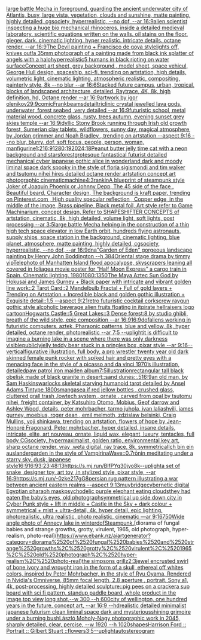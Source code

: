[large battle Mecha in foreground, guarding the ancient underwater city of Atlantis, busy, large vista, vegetation, clouds and sunshine, matte painting, highly detailed, cgsociety, hyperrealistic, --no dof, --ar 16:9](https://www.ebank.nz/aiartgenerator?category=large%2520battle%2520Mecha%2520in%2520foreground%2C%2520guarding%2520the%2520ancient%2520underwater%2520city%2520of%2520Atlantis%2C%2520busy%2C%2520large%2520vista%2C%2520vegetation%2C%2520clouds%2520and%2520sunshine%2C%2520matte%2520painting%2C%2520highly%2520detailed%2C%2520cgsociety%2C%2520hyperrealistic%2C%2520--no%2520dof%2C%2520--ar%252016%3A9)[alien scientist inspecting a huge bio mechanical rhinoceros, inside a detailed medieval laboratory. scientific equations written on the walls. oil stains on the floor. gieger. dark. cinematic lighting. hyper realistic. intricate details. octane render. --ar 16:9](https://www.ebank.nz/aiartgenerator?category=alien%2520scientist%2520inspecting%2520a%2520huge%2520bio%2520mechanical%2520rhinoceros%2C%2520inside%2520a%2520detailed%2520medieval%2520laboratory.%2520scientific%2520equations%2520written%2520on%2520the%2520walls.%2520oil%2520stains%2520on%2520the%2520floor.%2520gieger.%2520dark.%2520cinematic%2520lighting.%2520hyper%2520realistic.%2520intricate%2520details.%2520octane%2520render.%2520--ar%252016%3A9)[The Devil painting + Francisco de goya style](https://www.ebank.nz/aiartgenerator?category=The%2520Devil%2520painting%2520%2B%2520Francisco%2520de%2520goya%2520style)[lights off, knives out!](https://www.ebank.nz/aiartgenerator?category=lights%2520off%2C%2520knives%2520out%21)[a 35mm photograph of a painting made from black ink splatter of angels with a halo](https://www.ebank.nz/aiartgenerator?category=a%252035mm%2520photograph%2520of%2520a%2520painting%2520made%2520from%2520black%2520ink%2520splatter%2520of%2520angels%2520with%2520a%2520halo)[hyperrealistic](https://www.ebank.nz/aiartgenerator?category=hyperrealistic)[5 humans in black rioting on water surface](https://www.ebank.nz/aiartgenerator?category=5%2520humans%2520in%2520black%2520rioting%2520on%2520water%2520surface)[Concept art sheet, grey background , model sheet, space vehicul, George Hull design, spaceship, sci-fi,  trending on artstation, high details, volumetric light, cinematic lighting, atmospheric realistic, compositing, painterly style, 8k --no blur --ar 16:6](https://www.ebank.nz/aiartgenerator?category=Concept%2520art%2520sheet%2C%2520grey%2520background%2520%2C%2520model%2520sheet%2C%2520space%2520vehicul%2C%2520George%2520Hull%2520design%2C%2520spaceship%2C%2520sci-fi%2C%2520%2520trending%2520on%2520artstation%2C%2520high%2520details%2C%2520volumetric%2520light%2C%2520cinematic%2520lighting%2C%2520atmospheric%2520realistic%2C%2520compositing%2C%2520painterly%2520style%2C%25208k%2520--no%2520blur%2520--ar%252016%3A6)[Stacked future campus, urban, tropical, blocks of landscaped architecture, detailed, Raytrace, 4K, 8k, high definition, hd, Octane render --ar 16:9](https://www.ebank.nz/aiartgenerator?category=Stacked%2520future%2520campus%2C%2520urban%2C%2520tropical%2C%2520blocks%2520of%2520landscaped%2520architecture%2C%2520detailed%2C%2520Raytrace%2C%25204K%2C%25208k%2C%2520high%2520definition%2C%2520hd%2C%2520Octane%2520render%2520--ar%252016%3A9)[artwork by igor olenikov](https://www.ebank.nz/aiartgenerator?category=artwork%2520by%2520igor%2520olenikov)[29:9](https://www.ebank.nz/aiartgenerator?category=29%3A9)[comic](https://www.ebank.nz/aiartgenerator?category=comic)[Frank](https://www.ebank.nz/aiartgenerator?category=Frank)[beams](https://www.ebank.nz/aiartgenerator?category=beams)[detail](https://www.ebank.nz/aiartgenerator?category=detail)[triclinic crystal jewelled lava gods, underwater, forest seabed, very detailed --ar 16:9](https://www.ebank.nz/aiartgenerator?category=triclinic%2520crystal%2520jewelled%2520lava%2520gods%2C%2520underwater%2C%2520forest%2520seabed%2C%2520very%2520detailed%2520--ar%252016%3A9)[futuristic school, metal material wood, concrete glass, rusty, trees autumn, evening sunset grey skies temple --ar 16:9](https://www.ebank.nz/aiartgenerator?category=futuristic%2520school%2C%2520metal%2520material%2520wood%2C%2520concrete%2520glass%2C%2520rusty%2C%2520trees%2520autumn%2C%2520evening%2520sunset%2520grey%2520skies%2520temple%2520--ar%252016%3A9)[idyllic Stony Brook running through Irish old growth forest, Sumerian clay tablets, wildflowers, sunny day, magical atmosphere, by Jordan grimmer and Noah Bradley , trending on artstation --aspect 9:16 --no blur, blurry, dof, soft focus, people, person, woman, man](https://www.ebank.nz/aiartgenerator?category=idyllic%2520Stony%2520Brook%2520running%2520through%2520Irish%2520old%2520growth%2520forest%2C%2520Sumerian%2520clay%2520tablets%2C%2520wildflowers%2C%2520sunny%2520day%2C%2520magical%2520atmosphere%2C%2520by%2520Jordan%2520grimmer%2520and%2520Noah%2520Bradley%2520%2C%2520trending%2520on%2520artstation%2520--aspect%25209%3A16%2520--no%2520blur%2C%2520blurry%2C%2520dof%2C%2520soft%2520focus%2C%2520people%2C%2520person%2C%2520woman%2C%2520man)[figurine](https://www.ebank.nz/aiartgenerator?category=figurine)[1:2](https://www.ebank.nz/aiartgenerator?category=1%3A2)[16:9](https://www.ebank.nz/aiartgenerator?category=16%3A9)[1280:1920](https://www.ebank.nz/aiartgenerator?category=1280%3A1920)[24:18](https://www.ebank.nz/aiartgenerator?category=24%3A18)[Peanut butter jelly time cat with a neon background and stars](https://www.ebank.nz/aiartgenerator?category=Peanut%2520butter%2520jelly%2520time%2520cat%2520with%2520a%2520neon%2520background%2520and%2520stars)[forest](https://www.ebank.nz/aiartgenerator?category=forest)[grotesque fantastical futurist detailed mechanical cyber japanese gothic alice in wonderland dark and moody liminal space dark spooky in the style of floria sigismondi and tim walker and tsutomu nihei hires detailed octane render artstation concept art photographic cinematic](https://www.ebank.nz/aiartgenerator?category=grotesque%2520fantastical%2520futurist%2520detailed%2520mechanical%2520cyber%2520japanese%2520gothic%2520alice%2520in%2520wonderland%2520dark%2520and%2520moody%2520liminal%2520space%2520dark%2520spooky%2520in%2520the%2520style%2520of%2520floria%2520sigismondi%2520and%2520tim%2520walker%2520and%2520tsutomu%2520nihei%2520hires%2520detailed%2520octane%2520render%2520artstation%2520concept%2520art%2520photographic%2520cinematic)[machine](https://www.ebank.nz/aiartgenerator?category=machine)[4:3](https://www.ebank.nz/aiartgenerator?category=4%3A3)[rankin](https://www.ebank.nz/aiartgenerator?category=rankin)[A blueprint of steampunk style Joker of Joaquin Phoenix or Johnny Depp,  The 45 side of the face , Beautiful beard, Character design, The background is kraft paper,  trending on Pinterest.com  , High quality specular reflection ,  Copper  edge, in the middle of the image, Brass pipeline,  Black metal foil,  Art style refer to Game Machinarium.  concept design, Refer to SHAPESHIFTER CONCEPTS  of artstation, cinematic,  8k, high detailed,  volume light,  soft lights,  post processing    --ar 3:5](https://www.ebank.nz/aiartgenerator?category=A%2520blueprint%2520of%2520steampunk%2520style%2520Joker%2520of%2520Joaquin%2520Phoenix%2520or%2520Johnny%2520Depp%2C%2520%2520The%252045%2520side%2520of%2520the%2520face%2520%2C%2520Beautiful%2520beard%2C%2520Character%2520design%2C%2520The%2520background%2520is%2520kraft%2520paper%2C%2520%2520trending%2520on%2520Pinterest.com%2520%2520%2C%2520High%2520quality%2520specular%2520reflection%2520%2C%2520%2520Copper%2520%2520edge%2C%2520in%2520the%2520middle%2520of%2520the%2520image%2C%2520Brass%2520pipeline%2C%2520%2520Black%2520metal%2520foil%2C%2520%2520Art%2520style%2520refer%2520to%2520Game%2520Machinarium.%2520%2520concept%2520design%2C%2520Refer%2520to%2520SHAPESHIFTER%2520CONCEPTS%2520%2520of%2520artstation%2C%2520cinematic%2C%2520%25208k%2C%2520high%2520detailed%2C%2520%2520volume%2520light%2C%2520%2520soft%2520lights%2C%2520%2520post%2520processing%2520%2520%2520%2520--ar%25203%3A5)[large battle Mecha helping in the construction of a thin high tech space elevator in low Earth orbit, hundreds flying astronauts, supply ships, space station in the background, cinematic lighting, blue planet, atmosphere, matte painting, highly detailed, cgsociety, hyperrealistic, --no dof, --ar 16:9](https://www.ebank.nz/aiartgenerator?category=large%2520battle%2520Mecha%2520helping%2520in%2520the%2520construction%2520of%2520a%2520thin%2520high%2520tech%2520space%2520elevator%2520in%2520low%2520Earth%2520orbit%2C%2520hundreds%2520flying%2520astronauts%2C%2520supply%2520ships%2C%2520space%2520station%2520in%2520the%2520background%2C%2520cinematic%2520lighting%2C%2520blue%2520planet%2C%2520atmosphere%2C%2520matte%2520painting%2C%2520highly%2520detailed%2C%2520cgsociety%2C%2520hyperrealistic%2C%2520--no%2520dof%2C%2520--ar%252016%3A9)[dna](https://www.ebank.nz/aiartgenerator?category=dna)["Garden of Eden" gorgeous landscape painting by Henry John Boddington --h 384](https://www.ebank.nz/aiartgenerator?category=%22Garden%2520of%2520Eden%22%2520gorgeous%2520landscape%2520painting%2520by%2520Henry%2520John%2520Boddington%2520--h%2520384)[Oriental stage drama by timmy yip](https://www.ebank.nz/aiartgenerator?category=Oriental%2520stage%2520drama%2520by%2520timmy%2520yip)[Telephoto of Manhatten Island flood apocalypse, skyscrapers leaning all covered in foliage](https://www.ebank.nz/aiartgenerator?category=Telephoto%2520of%2520Manhatten%2520Island%2520flood%2520apocalypse%2C%2520skyscrapers%2520leaning%2520all%2520covered%2520in%2520foliage)[a movie poster for “Half Moon Express” a cargo train in Spain.  Cinematic lighting. 1980](https://www.ebank.nz/aiartgenerator?category=a%2520movie%2520poster%2520for%2520%E2%80%9CHalf%2520Moon%2520Express%E2%80%9D%2520a%2520cargo%2520train%2520in%2520Spain.%2520%2520Cinematic%2520lighting.%25201980)[1080:1350](https://www.ebank.nz/aiartgenerator?category=1080%3A1350)[The Maya Aztec Sun God by Hokusai and James Gurney + Black paper with intricate and vibrant golden line work::2 Tarot Card::2 Mandelbulb Fractal + Full of gold layers +  Trending on Artstation + Incredible black and golden gothic illustration + Exquisite detail::1.5 --aspect 9:21](https://www.ebank.nz/aiartgenerator?category=The%2520Maya%2520Aztec%2520Sun%2520God%2520by%2520Hokusai%2520and%2520James%2520Gurney%2520%2B%2520Black%2520paper%2520with%2520intricate%2520and%2520vibrant%2520golden%2520line%2520work%3A%3A2%2520Tarot%2520Card%3A%3A2%2520Mandelbulb%2520Fractal%2520%2B%2520Full%2520of%2520gold%2520layers%2520%2B%2520%2520Trending%2520on%2520Artstation%2520%2B%2520Incredible%2520black%2520and%2520golden%2520gothic%2520illustration%2520%2B%2520Exquisite%2520detail%3A%3A1.5%2520--aspect%25209%3A21)[retro futuristic cocktail corkscrew raygun gothic style alcoholic beverage alien fruits floating in it](https://www.ebank.nz/aiartgenerator?category=retro%2520futuristic%2520cocktail%2520corkscrew%2520raygun%2520gothic%2520style%2520alcoholic%2520beverage%2520alien%2520fruits%2520floating%2520in%2520it)[pirate hellraisers logo cartoon](https://www.ebank.nz/aiartgenerator?category=pirate%2520hellraisers%2520logo%2520cartoon)[Hogwarts Castle::5 Great Lakes::3 Dense forest:8 by studio ghibli, breath of the wild style, epic composition --ar 16:9](https://www.ebank.nz/aiartgenerator?category=Hogwarts%2520Castle%3A%3A5%2520Great%2520Lakes%3A%3A3%2520Dense%2520forest%3A8%2520by%2520studio%2520ghibli%2C%2520breath%2520of%2520the%2520wild%2520style%2C%2520epic%2520composition%2520--ar%252016%3A9)[](https://www.ebank.nz/aiartgenerator?category=)[16:9](https://www.ebank.nz/aiartgenerator?category=16%3A9)[dof](https://www.ebank.nz/aiartgenerator?category=dof)[aliens working in futuristic computers, aztek, Pharaonic patterns, blue and yellow, 8k, hyper detailed, octane render, photorealistic --ar 7:5 --uplight](https://www.ebank.nz/aiartgenerator?category=aliens%2520working%2520in%2520futuristic%2520computers%2C%2520aztek%2C%2520Pharaonic%2520patterns%2C%2520blue%2520and%2520yellow%2C%25208k%2C%2520hyper%2520detailed%2C%2520octane%2520render%2C%2520photorealistic%2520--ar%25207%3A5%2520--uplight)[it is difficult to imagine a burning lake in a scene where there was only darkness visible](https://www.ebank.nz/aiartgenerator?category=it%2520is%2520difficult%2520to%2520imagine%2520a%2520burning%2520lake%2520in%2520a%2520scene%2520where%2520there%2520was%2520only%2520darkness%2520visible)[publicly](https://www.ebank.nz/aiartgenerator?category=publicly)[jelly teddy bear stuck in a pringles box, pixar style --ar 9:16](https://www.ebank.nz/aiartgenerator?category=jelly%2520teddy%2520bear%2520stuck%2520in%2520a%2520pringles%2520box%2C%2520pixar%2520style%2520--ar%25209%3A16)[--vertical](https://www.ebank.nz/aiartgenerator?category=--vertical)[figurative illustration, full body, a pro wrestler twenty year old dark skinned female punk rocker with spiked hair and pretty eyes with a menacing face in the style of a picasso and da vinci 1970’s illustration, detailed](https://www.ebank.nz/aiartgenerator?category=figurative%2520illustration%2C%2520full%2520body%2C%2520a%2520pro%2520wrestler%2520twenty%2520year%2520old%2520dark%2520skinned%2520female%2520punk%2520rocker%2520with%2520spiked%2520hair%2520and%2520pretty%2520eyes%2520with%2520a%2520menacing%2520face%2520in%2520the%2520style%2520of%2520a%2520picasso%2520and%2520da%2520vinci%25201970%E2%80%99s%2520illustration%2C%2520detailed)[paw patrol iron maiden album](https://www.ebank.nz/aiartgenerator?category=paw%2520patrol%2520iron%2520maiden%2520album)[7:5](https://www.ebank.nz/aiartgenerator?category=7%3A5)[illustration](https://www.ebank.nz/aiartgenerator?category=illustration)[rectangular tall black  obelisk made of black granite in desert::sand dunes::.5](https://www.ebank.nz/aiartgenerator?category=rectangular%2520tall%2520black%2520%2520obelisk%2520made%2520of%2520black%2520granite%2520in%2520desert%3A%3Asand%2520dunes%3A%3A.5)[16:9](https://www.ebank.nz/aiartgenerator?category=16%3A9)[an old man, by Sam Haskins](https://www.ebank.nz/aiartgenerator?category=an%2520old%2520man%2C%2520by%2520Sam%2520Haskins)[warlocks skeletal starving humanoid tarot detailed  by Ansel Adams Tintype 1800s](https://www.ebank.nz/aiartgenerator?category=warlocks%2520skeletal%2520starving%2520humanoid%2520tarot%2520detailed%2520%2520by%2520Ansel%2520Adams%2520Tintype%25201800s)[manga](https://www.ebank.nz/aiartgenerator?category=manga)[sea if red jellow bottles , crushed glass, cluttered grall trash ,lowtech system , ornate , carved from opal by tsutomu nihei, freight container, by Katsuhiro Otomo, Mobius, Geof darrow and Ashley Wood, details, peter mohrbacher, tarmo juhola, ivan laliashvili, james gurney, moebius, roger dean , emil melmoth, zdzislaw belsinki, Craig Mullins, yoji shinkawa, trending on artstation, flowers of hope by Jean-Honoré Fragonard, Peter mohrbacher, hyper detailed, insane details, intricate, elite, art nouveau, ornate, liquid wax, elegant, luxury, tentacles, full body CGsociety, hypermaximalist, golden ratio, environmental key art, sharp octane render, vray ,weta digital, ray trace, 8k, symmetrical](https://www.ebank.nz/aiartgenerator?category=sea%2520if%2520red%2520jellow%2520bottles%2520%2C%2520crushed%2520glass%2C%2520cluttered%2520grall%2520trash%2520%2Clowtech%2520system%2520%2C%2520ornate%2520%2C%2520carved%2520from%2520opal%2520by%2520tsutomu%2520nihei%2C%2520freight%2520container%2C%2520by%2520Katsuhiro%2520Otomo%2C%2520Mobius%2C%2520Geof%2520darrow%2520and%2520Ashley%2520Wood%2C%2520details%2C%2520peter%2520mohrbacher%2C%2520tarmo%2520juhola%2C%2520ivan%2520laliashvili%2C%2520james%2520gurney%2C%2520moebius%2C%2520roger%2520dean%2520%2C%2520emil%2520melmoth%2C%2520zdzislaw%2520belsinki%2C%2520Craig%2520Mullins%2C%2520yoji%2520shinkawa%2C%2520trending%2520on%2520artstation%2C%2520flowers%2520of%2520hope%2520by%2520Jean-Honor%C3%A9%2520Fragonard%2C%2520Peter%2520mohrbacher%2C%2520hyper%2520detailed%2C%2520insane%2520details%2C%2520intricate%2C%2520elite%2C%2520art%2520nouveau%2C%2520ornate%2C%2520liquid%2520wax%2C%2520elegant%2C%2520luxury%2C%2520tentacles%2C%2520full%2520body%2520CGsociety%2C%2520hypermaximalist%2C%2520golden%2520ratio%2C%2520environmental%2520key%2520art%2C%2520sharp%2520octane%2520render%2C%2520vray%2520%2Cweta%2520digital%2C%2520ray%2520trace%2C%25208k%2C%2520symmetrical)[Ich bin ein auslander](https://www.ebank.nz/aiartgenerator?category=Ich%2520bin%2520ein%2520auslander)[garden in the style of Vampirina](https://www.ebank.nz/aiartgenerator?category=garden%2520in%2520the%2520style%2520of%2520Vampirina)[Wave::0.7](https://www.ebank.nz/aiartgenerator?category=Wave%3A%3A0.7)[rōnin meditating under a starry sky, dusk, japanese style](https://www.ebank.nz/aiartgenerator?category=r%C5%8Dnin%2520meditating%2520under%2520a%2520starry%2520sky%2C%2520dusk%2C%2520japanese%2520style)[16:9](https://www.ebank.nz/aiartgenerator?category=16%3A9)[16:9](https://www.ebank.nz/aiartgenerator?category=16%3A9)[3:2](https://www.ebank.nz/aiartgenerator?category=3%3A2)[3:4](https://www.ebank.nz/aiartgenerator?category=3%3A4)[8:13](https://www.ebank.nz/aiartgenerator?category=8%3A13)[<https://s.mj.run/BlfPYq30jyo>](https://www.ebank.nz/aiartgenerator?category=%3Chttps%3A//s.mj.run/BlfPYq30jyo%3E)[8k](https://www.ebank.nz/aiartgenerator?category=8k)[--uplight](https://www.ebank.nz/aiartgenerator?category=--uplight)[a set of snake ,designer toy, art toy ,in stylized style, pixar style, --ar 16:9](https://www.ebank.nz/aiartgenerator?category=a%2520set%2520of%2520snake%2520%2Cdesigner%2520toy%2C%2520art%2520toy%2520%2Cin%2520stylized%2520style%2C%2520pixar%2520style%2C%2520--ar%252016%3A9)[<https://s.mj.run/-0zke217gG8>](https://www.ebank.nz/aiartgenerator?category=%3Chttps%3A//s.mj.run/-0zke217gG8%3E)[persian rug pattern illustrating a war between ancient eastern realms --aspect 9:13](https://www.ebank.nz/aiartgenerator?category=persian%2520rug%2520pattern%2520illustrating%2520a%2520war%2520between%2520ancient%2520eastern%2520realms%2520--aspect%25209%3A13)[muybridge](https://www.ebank.nz/aiartgenerator?category=muybridge)[cybernetic digital Egyptian pharaoh mask](https://www.ebank.nz/aiartgenerator?category=cybernetic%2520digital%2520Egyptian%2520pharaoh%2520mask)[psychodelic purple elephant eating clouds](https://www.ebank.nz/aiartgenerator?category=psychodelic%2520purple%2520elephant%2520eating%2520clouds)[they had eaten the baby’s eyes, old photograph](https://www.ebank.nz/aiartgenerator?category=they%2520had%2520eaten%2520the%2520baby%E2%80%99s%2520eyes%2C%2520old%2520photograph)[symmetrical up side down city in Cyber Punk style + lift in middle + Castle in the Sky + dark colour + symmetrical + mist + ultra-detail, 4k, hyper detail, epic lighting, photorealistic, ultra realistic, photo realistic, cinematic —ar 9:16](https://www.ebank.nz/aiartgenerator?category=symmetrical%2520up%2520side%2520down%2520city%2520in%2520Cyber%2520Punk%2520style%2520%2B%2520lift%2520in%2520middle%2520%2B%2520Castle%2520in%2520the%2520Sky%2520%2B%2520dark%2520colour%2520%2B%2520symmetrical%2520%2B%2520mist%2520%2B%2520ultra-detail%2C%25204k%2C%2520hyper%2520detail%2C%2520epic%2520lighting%2C%2520photorealistic%2C%2520ultra%2520realistic%2C%2520photo%2520realistic%2C%2520cinematic%2520%E2%80%94ar%25209%3A16)[750](https://www.ebank.nz/aiartgenerator?category=750)[Wide angle photo of Annecy lake in winter](https://www.ebank.nz/aiartgenerator?category=Wide%2520angle%2520photo%2520of%2520Annecy%2520lake%2520in%2520winter)[dof](https://www.ebank.nz/aiartgenerator?category=dof)[Steampunk.](https://www.ebank.nz/aiartgenerator?category=Steampunk.)[diorama of fungal babies and strange growths, grotty, virulent, 1965, old photograph, hyper-realism, photo-real](https://www.ebank.nz/aiartgenerator?category=diorama%2520of%2520fungal%2520babies%2520and%2520strange%2520growths%2C%2520grotty%2C%2520virulent%2C%25201965%2C%2520old%2520photograph%2C%2520hyper-realism%2C%2520photo-real)[the simpsons grillz](https://www.ebank.nz/aiartgenerator?category=the%2520simpsons%2520grillz)[2:3](https://www.ebank.nz/aiartgenerator?category=2%3A3)[jewel encrusted swirl of bone ivory and wrought iron in the form of a skull, ethereal off whites colors, inspired by Peter Mohrbacher, in the style of Ryu Oyama, Rendered in Nvidia's Omniverse, 85mm focal length, 2.8 aperture , portrait, Sony a1, 4k, post-processing, highly detailed sculpture](https://www.ebank.nz/aiartgenerator?category=jewel%2520encrusted%2520swirl%2520of%2520bone%2520ivory%2520and%2520wrought%2520iron%2520in%2520the%2520form%2520of%2520a%2520skull%2C%2520ethereal%2520off%2520whites%2520colors%2C%2520inspired%2520by%2520Peter%2520Mohrbacher%2C%2520in%2520the%2520style%2520of%2520Ryu%2520Oyama%2C%2520Rendered%2520in%2520Nvidia%27s%2520Omniverse%2C%252085mm%2520focal%2520length%2C%25202.8%2520aperture%2520%2C%2520portrait%2C%2520Sony%2520a1%2C%25204k%2C%2520post-processing%2C%2520highly%2520detailed%2520sculpture)[::](https://www.ebank.nz/aiartgenerator?category=%3A%3A)[pig pees on a cracker](https://www.ebank.nz/aiartgenerator?category=pig%2520pees%2520on%2520a%2520cracker)[a sup board with sci fi pattern, standup paddle board ,whole product in the image,top view,long shot,--w 300 --h 600](https://www.ebank.nz/aiartgenerator?category=a%2520sup%2520board%2520with%2520sci%2520fi%2520pattern%2C%2520standup%2520paddle%2520board%2520%2Cwhole%2520product%2520in%2520the%2520image%2Ctop%2520view%2Clong%2520shot%2C--w%2520300%2520--h%2520600)[city of wellington, one hundred years in the future, concept art, --ar 16:9 --hd](https://www.ebank.nz/aiartgenerator?category=city%2520of%2520wellington%2C%2520one%2520hundred%2520years%2520in%2520the%2520future%2C%2520concept%2520art%2C%2520--ar%252016%3A9%2520--hd)[realistic detailed minimalist japanese futurism clean liminal space dark and mysterious](https://www.ebank.nz/aiartgenerator?category=realistic%2520detailed%2520minimalist%2520japanese%2520futurism%2520clean%2520liminal%2520space%2520dark%2520and%2520mysterious)[shining grimoire under a burning bush](https://www.ebank.nz/aiartgenerator?category=shining%2520grimoire%2520under%2520a%2520burning%2520bush)[László Moholy-Nagy photographic work in 2045, sharply detailed, clear, percise, --w 1920 --h 1020](https://www.ebank.nz/aiartgenerator?category=L%C3%A1szl%C3%B3%2520Moholy-Nagy%2520photographic%2520work%2520in%25202045%2C%2520sharply%2520detailed%2C%2520clear%2C%2520percise%2C%2520--w%25201920%2520--h%25201020)[shapes](https://www.ebank.nz/aiartgenerator?category=shapes)[Harrison Ford :: Portrait :: Gilbert Stuart ::](https://www.ebank.nz/aiartgenerator?category=Harrison%2520Ford%2520%3A%3A%2520Portrait%2520%3A%3A%2520Gilbert%2520Stuart%2520%3A%3A)[flowers](https://www.ebank.nz/aiartgenerator?category=flowers)[3:5](https://www.ebank.nz/aiartgenerator?category=3%3A5)[--uplight](https://www.ebank.nz/aiartgenerator?category=--uplight)[autostereogram](https://www.ebank.nz/aiartgenerator?category=autostereogram)